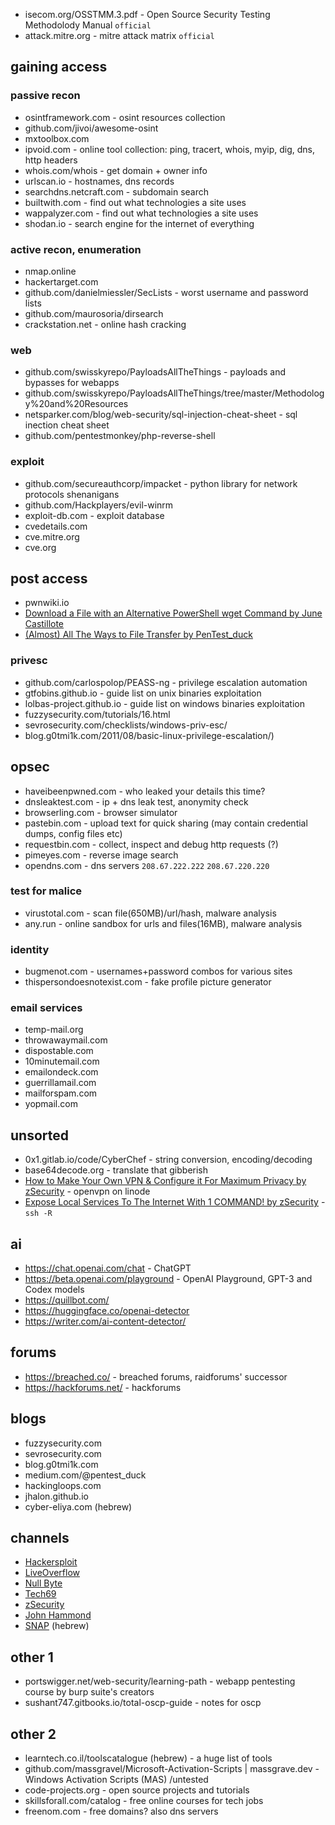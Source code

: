 - isecom.org/OSSTMM.3.pdf - Open Source Security Testing Methodolody Manual `official`
- attack.mitre.org - mitre attack matrix `official`
 
## gaining access
### passive recon
- osintframework.com - osint resources collection
- github.com/jivoi/awesome-osint
- mxtoolbox.com
- ipvoid.com - online tool collection: ping, tracert, whois, myip, dig, dns, http headers
- whois.com/whois - get domain + owner info
- urlscan.io - hostnames, dns records
- searchdns.netcraft.com - subdomain search
- builtwith.com - find out what technologies a site uses
- wappalyzer.com - find out what technologies a site uses
- shodan.io - search engine for the internet of everything

### active recon, enumeration
- nmap.online
- hackertarget.com
- github.com/danielmiessler/SecLists - worst username and password lists
- github.com/maurosoria/dirsearch
- crackstation.net - online hash cracking

### web
- github.com/swisskyrepo/PayloadsAllTheThings - payloads and bypasses for webapps
- github.com/swisskyrepo/PayloadsAllTheThings/tree/master/Methodology%20and%20Resources
- netsparker.com/blog/web-security/sql-injection-cheat-sheet - sql inection cheat sheet
- github.com/pentestmonkey/php-reverse-shell

### exploit
- github.com/secureauthcorp/impacket - python library for network protocols shenanigans
- github.com/Hackplayers/evil-winrm
- exploit-db.com - exploit database
- cvedetails.com 
- cve.mitre.org
- cve.org

## post access
- pwnwiki.io
- [Download a File with an Alternative PowerShell wget Command by June Castillote](https://adamtheautomator.com/powershell-download-file/)
- [(Almost) All The Ways to File Transfer by PenTest_duck](https://medium.com/@PenTest_duck/almost-all-the-ways-to-file-transfer-1bd6bf710d65)

### privesc
- github.com/carlospolop/PEASS-ng - privilege escalation automation
- gtfobins.github.io - guide list on unix binaries exploitation
- lolbas-project.github.io - guide list on windows binaries exploitation
- fuzzysecurity.com/tutorials/16.html
- sevrosecurity.com/checklists/windows-priv-esc/
- blog.g0tmi1k.com/2011/08/basic-linux-privilege-escalation/)

## opsec
- haveibeenpwned.com - who leaked your details this time?
- dnsleaktest.com - ip + dns leak test, anonymity check
- browserling.com - browser simulator
- pastebin.com - upload text for quick sharing (may contain credential dumps, config files etc)
- requestbin.com - collect, inspect and debug http requests (?)
- pimeyes.com - reverse image search
- opendns.com - dns servers `208.67.222.222` `208.67.220.220`
### test for malice
- virustotal.com - scan file(650MB)/url/hash, malware analysis
- any.run - online sandbox for urls and files(16MB), malware analysis
### identity
- bugmenot.com - usernames+password combos for various sites
- thispersondoesnotexist.com - fake profile picture generator
### email services
- temp-mail.org
- throwawaymail.com
- dispostable.com
- 10minutemail.com
- emailondeck.com
- guerrillamail.com
- mailforspam.com
- yopmail.com


## unsorted
- 0x1.gitlab.io/code/CyberChef - string conversion, encoding/decoding
- base64decode.org - translate that gibberish
- [How to Make Your Own VPN & Configure it For Maximum Privacy by zSecurity](https://www.youtube.com/watch?v=rXwJwubqVmI) - openvpn on linode
- [Expose Local Services To The Internet With 1 COMMAND! by zSecurity](https://www.youtube.com/watch?v=111ZDMKVTL4) - `ssh -R`


## ai
- https://chat.openai.com/chat - ChatGPT
- https://beta.openai.com/playground - OpenAI Playground, GPT-3 and Codex models
- https://quillbot.com/
- https://huggingface.co/openai-detector
- https://writer.com/ai-content-detector/
## forums
 - https://breached.co/ - breached forums, raidforums' successor
 - https://hackforums.net/ - hackforums
## blogs
- fuzzysecurity.com
- sevrosecurity.com
- blog.g0tmi1k.com
- medium.com/@pentest_duck
- hackingloops.com
- jhalon.github.io
- cyber-eliya.com (hebrew)
## channels
- [Hackersploit](https://www.youtube.com/c/HackerSploit)
- [LiveOverflow](https://www.youtube.com/c/LiveOverflow)
- [Null Byte](https://www.youtube.com/c/NullByteWHT)
- [Tech69](https://www.youtube.com/c/Tech69YT)
- [zSecurity](https://www.youtube.com/c/zSecurity)
- [John Hammond](https://www.youtube.com/c/JohnHammond010)
- [SNAP](https://www.youtube.com/c/ItSNAPGaming) (hebrew)
## other 1
- portswigger.net/web-security/learning-path - webapp pentesting course by burp suite's creators
- sushant747.gitbooks.io/total-oscp-guide - notes for oscp
## other 2
- learntech.co.il/toolscatalogue (hebrew) - a huge list of tools
- github.com/massgravel/Microsoft-Activation-Scripts | massgrave.dev - Windows Activation Scripts (MAS) /untested
- code-projects.org - open source projects and tutorials
- skillsforall.com/catalog - free online courses for tech jobs
- freenom.com - free domains? also dns servers
